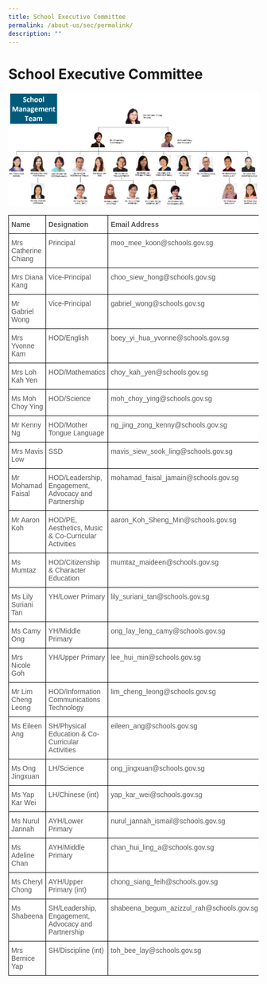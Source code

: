 ```yaml
---
title: School Executive Committee
permalink: /about-us/sec/permalink/
description: ""
---
```

School Executive Committee
==========================

![](/images/Done/Done/Org%20Chart.jpg)

<style type="text/css">
.tg  {border-collapse:collapse;border-spacing:0;}
.tg td{border-color:black;border-style:solid;border-width:1px;font-family:Arial, sans-serif;font-size:14px;
  overflow:hidden;padding:10px 5px;word-break:normal;}
.tg th{border-color:black;border-style:solid;border-width:1px;font-family:Arial, sans-serif;font-size:14px;
  font-weight:normal;overflow:hidden;padding:10px 5px;word-break:normal;}
.tg .tg-qrq8{background-color:#FFF;color:#565656;font-weight:bold;text-align:left;vertical-align:top}
.tg .tg-njgx{background-color:#FFF;color:#565656;text-align:left;vertical-align:top}
</style>
<table class="tg">
<thead>
  <tr>
    <th class="tg-qrq8">Name</th>
    <th class="tg-qrq8">Designation</th>
    <th class="tg-qrq8">Email Address</th>
  </tr>
</thead>
<tbody>
  <tr>
    <td class="tg-njgx">Mrs Catherine Chiang</td>
    <td class="tg-njgx">Principal</td>
    <td class="tg-njgx">moo_mee_koon@schools.gov.sg</td>
  </tr>
  <tr>
    <td class="tg-njgx">Mrs Diana Kang</td>
    <td class="tg-njgx">Vice-Principal</td>
    <td class="tg-njgx">choo_siew_hong@schools.gov.sg</td>
  </tr>
  <tr>
    <td class="tg-njgx">Mr Gabriel Wong</td>
    <td class="tg-njgx">Vice-Principal</td>
    <td class="tg-njgx">gabriel_wong@schools.gov.sg</td>
  </tr>
  <tr>
    <td class="tg-njgx">Mrs Yvonne Kam</td>
    <td class="tg-njgx">HOD/English</td>
    <td class="tg-njgx">boey_yi_hua_yvonne@schools.gov.sg</td>
  </tr>
  <tr>
    <td class="tg-njgx">Mrs Loh Kah Yen</td>
    <td class="tg-njgx">HOD/Mathematics</td>
    <td class="tg-njgx">choy_kah_yen@schools.gov.sg</td>
  </tr>
  <tr>
    <td class="tg-njgx">Ms Moh Choy Ying</td>
    <td class="tg-njgx">HOD/Science</td>
    <td class="tg-njgx">moh_choy_ying@schools.gov.sg</td>
  </tr>
  <tr>
    <td class="tg-njgx">Mr Kenny Ng</td>
    <td class="tg-njgx">HOD/Mother Tongue Language</td>
    <td class="tg-njgx">ng_jing_zong_kenny@schools.gov.sg</td>
  </tr>
  <tr>
    <td class="tg-njgx">Mrs Mavis Low</td>
    <td class="tg-njgx">SSD</td>
    <td class="tg-njgx">mavis_siew_sook_ling@schools.gov.sg</td>
  </tr>
  <tr>
    <td class="tg-njgx">Mr Mohamad Faisal</td>
    <td class="tg-njgx">HOD/Leadership, Engagement, Advocacy and Partnership</td>
    <td class="tg-njgx">mohamad_faisal_jamain@schools.gov.sg</td>
  </tr>
  <tr>
    <td class="tg-njgx">Mr Aaron Koh</td>
    <td class="tg-njgx">HOD/PE, Aesthetics, Music &amp; Co-Curricular Activities </td>
    <td class="tg-njgx">aaron_Koh_Sheng_Min@schools.gov.sg</td>
  </tr>
  <tr>
    <td class="tg-njgx">Ms Mumtaz</td>
    <td class="tg-njgx">HOD/Citizenship &amp; Character Education</td>
    <td class="tg-njgx">mumtaz_maideen@schools.gov.sg</td>
  </tr>
  <tr>
    <td class="tg-njgx">Ms Lily Suriani Tan</td>
    <td class="tg-njgx">YH/Lower Primary</td>
    <td class="tg-njgx">lily_suriani_tan@schools.gov.sg<br></td>
  </tr>
  <tr>
    <td class="tg-njgx">Ms Camy Ong<br></td>
    <td class="tg-njgx">YH/Middle Primary<br></td>
    <td class="tg-njgx">ong_lay_leng_camy@schools.gov.sg<br></td>
  </tr>
  <tr>
    <td class="tg-njgx">Mrs Nicole Goh </td>
    <td class="tg-njgx">YH/Upper Primary <br></td>
    <td class="tg-njgx">lee_hui_min@schools.gov.sg </td>
  </tr>
  <tr>
    <td class="tg-njgx">Mr Lim Cheng Leong<br></td>
    <td class="tg-njgx">HOD/Information Communications Technology</td>
    <td class="tg-njgx">lim_cheng_leong@schools.gov.sg</td>
  </tr>
  <tr>
    <td class="tg-njgx">Ms Eileen Ang</td>
    <td class="tg-njgx">SH/Physical Education &amp; Co-Curricular Activities</td>
    <td class="tg-njgx">eileen_ang@schools.gov.sg</td>
  </tr>
  <tr>
    <td class="tg-njgx">Ms Ong Jingxuan<br></td>
    <td class="tg-njgx">LH/Science</td>
    <td class="tg-njgx">ong_jingxuan@schools.gov.sg</td>
  </tr>
  <tr>
    <td class="tg-njgx">Ms Yap Kar Wei <br></td>
    <td class="tg-njgx">LH/Chinese (int)<br></td>
    <td class="tg-njgx">yap_kar_wei@schools.gov.sg<br></td>
  </tr>
  <tr>
    <td class="tg-njgx">Ms Nurul Jannah<br></td>
    <td class="tg-njgx">AYH/Lower Primary<br></td>
    <td class="tg-njgx">nurul_jannah_ismail@schools.gov.sg </td>
  </tr>
  <tr>
    <td class="tg-njgx">Ms Adeline Chan </td>
    <td class="tg-njgx">AYH/Middle Primary<br></td>
    <td class="tg-njgx">chan_hui_ling_a@schools.gov.sg </td>
  </tr>
  <tr>
    <td class="tg-njgx">Ms Cheryl Chong</td>
    <td class="tg-njgx">AYH/Upper Primary (int)</td>
    <td class="tg-njgx">chong_siang_feih@schools.gov.sg </td>
  </tr>
  <tr>
    <td class="tg-njgx">Ms Shabeena</td>
    <td class="tg-njgx">SH/Leadership, Engagement, Advocacy and Partnership </td>
    <td class="tg-njgx">shabeena_begum_azizzul_rah@schools.gov.sg </td>
  </tr>
  <tr>
    <td class="tg-njgx">Mrs Bernice Yap</td>
    <td class="tg-njgx">SH/Discipline (int)</td>
    <td class="tg-njgx">toh_bee_lay@schools.gov.sg</td>
  </tr>
</tbody>
</table>